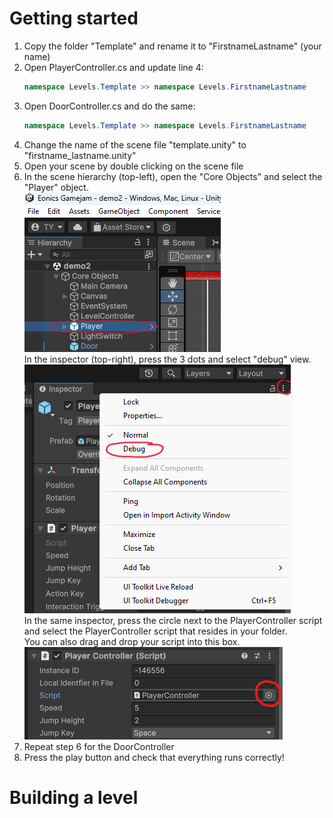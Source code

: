 ﻿# Getting started
1) Copy the folder "Template" and rename it to "FirstnameLastname" (your name)
2) Open PlayerController.cs and update line 4:
   ```cs
   namespace Levels.Template >> namespace Levels.FirstnameLastname
   ```
3) Open DoorController.cs and do the same:
   ```cs
   namespace Levels.Template >> namespace Levels.FirstnameLastname
   ```
4) Change the name of the scene file "template.unity" to "firstname_lastname.unity"
5) Open your scene by double clicking on the scene file
6) In the scene hierarchy (top-left), open the "Core Objects" and select the "Player" object.  
![img.png](../../Lib/DocumentationImages/scene_hierarchy.png)  
In the inspector (top-right), press the 3 dots and select "debug" view.  
![img.png](../../Lib/DocumentationImages/object_inspector.png)  
In the same inspector, press the circle next to the PlayerController script and select the PlayerController script that resides in your folder.  
You can also drag and drop your script into this box.  
![img.png](../../Lib/DocumentationImages/object_inspector2.png)
7) Repeat step 6 for the DoorController
8) Press the play button and check that everything runs correctly!

# Building a level 
     